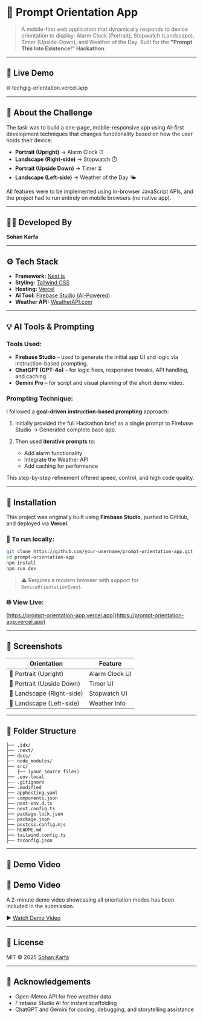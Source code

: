 # 📱 Prompt Orientation App

> A mobile-first web application that dynamically responds to device orientation to display: Alarm Clock (Portrait), Stopwatch (Landscape), Timer (Upside-Down), and Weather of the Day. Built for the **"Prompt This Into Existence!" Hackathon**.

---

## 🔗 Live Demo

🌐 techgig-orientation.vercel.app

---

## 🧠 About the Challenge

The task was to build a one-page, mobile-responsive app using AI-first development techniques that changes functionality based on how the user holds their device:

* **Portrait (Upright)** → Alarm Clock ⏰
* **Landscape (Right-side)** → Stopwatch ⏱️
* **Portrait (Upside Down)** → Timer ⏳
* **Landscape (Left-side)** → Weather of the Day 🌤️

All features were to be implemented using in-browser JavaScript APIs, and the project had to run entirely on mobile browsers (no native app).

---

## 🧑‍💻 Developed By

**Sohan Karfa**

---

## ⚙️ Tech Stack

* **Framework:** [Next.js](https://nextjs.org/)
* **Styling:** [Tailwind CSS](https://tailwindcss.com/)
* **Hosting:** [Vercel](https://vercel.com/)
* **AI Tool:** [Firebase Studio (AI-Powered)](https://firebase.google.com/)
* **Weather API:** [WeatherAPI.com](https://www.weatherapi.com)

---

## 💡 AI Tools & Prompting

### Tools Used:

* **Firebase Studio** – used to generate the initial app UI and logic via instruction-based prompting.
* **ChatGPT (GPT-4o)** – for logic fixes, responsive tweaks, API handling, and caching.
* **Gemini Pro** – for script and visual planning of the short demo video.

### Prompting Technique:

I followed a **goal-driven instruction-based prompting** approach:

1. Initially provided the full Hackathon brief as a single prompt to Firebase Studio → Generated complete base app.
2. Then used **iterative prompts** to:

   * Add alarm functionality
   * Integrate the Weather API
   * Add caching for performance

This step-by-step refinement offered speed, control, and high code quality.

---

## 🚀 Installation

This project was originally built using **Firebase Studio**, pushed to GitHub, and deployed via **Vercel**.

### 🔧 To run locally:

```bash
git clone https://github.com/your-username/prompt-orientation-app.git
cd prompt-orientation-app
npm install
npm run dev
```

> ⚠️ Requires a modern browser with support for `DeviceOrientationEvent`.

### 🌐 View Live:

[https://prompt-orientation-app.vercel.app](https://prompt-orientation-app.vercel.app)

---

## 📸 Screenshots

| Orientation               | Feature        |
| ------------------------- | -------------- |
| 📱 Portrait (Upright)     | Alarm Clock UI |
| 📱 Portrait (Upside Down) | Timer UI       |
| 📱 Landscape (Right-side) | Stopwatch UI   |
| 📱 Landscape (Left-side)  | Weather Info   |

---

## 📁 Folder Structure
```
├── .idx/
├── .next/
├── docs/
├── node_modules/
├── src/
│   ├── (your source files)
├── .env.local
├── .gitignore
├── .modified
├── apphosting.yaml
├── components.json
├── next-env.d.ts
├── next.config.ts
├── package-lock.json
├── package.json
├── postcss.config.mjs
├── README.md
├── tailwind.config.ts
├── tsconfig.json
```


---

## 📌 Demo Video

## 📌 Demo Video
A 2-minute demo video showcasing all orientation modes has been included in the submission.

▶️ [Watch Demo Video](https://sxldi6vsg8pc7vjq.public.blob.vercel-storage.com/Recording%202025-08-04%20031907.mp4)

---

## 📜 License

MIT © 2025 [Sohan Karfa](https://github.com/your-username)

---

## 🙌 Acknowledgements

* Open-Meteo API for free weather data
* Firebase Studio AI for instant scaffolding
* ChatGPT and Gemini for coding, debugging, and storytelling assistance
